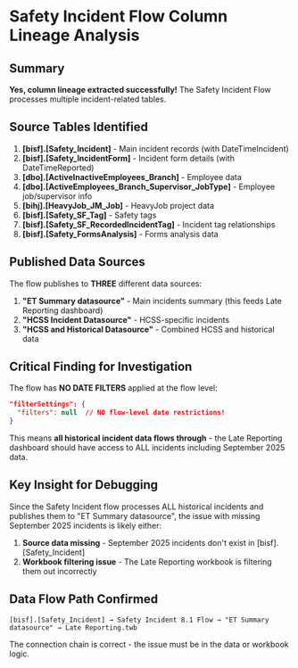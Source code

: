 # Safety Incident Flow Column Lineage Analysis

## Summary
**Yes, column lineage extracted successfully!** The Safety Incident Flow processes multiple incident-related tables.

## Source Tables Identified
1. **[bisf].[Safety_Incident]** - Main incident records (with DateTimeIncident)
2. **[bisf].[Safety_IncidentForm]** - Incident form details (with DateTimeReported)
3. **[dbo].[ActiveInactiveEmployees_Branch]** - Employee data
4. **[dbo].[ActiveEmployees_Branch_Supervisor_JobType]** - Employee job/supervisor info
5. **[bihj].[HeavyJob_JM_Job]** - HeavyJob project data
6. **[bisf].[Safety_SF_Tag]** - Safety tags
7. **[bisf].[Safety_SF_RecordedIncidentTag]** - Incident tag relationships
8. **[bisf].[Safety_FormsAnalysis]** - Forms analysis data

## Published Data Sources
The flow publishes to **THREE** different data sources:
1. **"ET Summary datasource"** - Main incidents summary (this feeds Late Reporting dashboard)
2. **"HCSS Incident Datasource"** - HCSS-specific incidents
3. **"HCSS and Historical Datasource"** - Combined HCSS and historical data

## Critical Finding for Investigation
The flow has **NO DATE FILTERS** applied at the flow level:
```json
"filterSettings": {
  "filters": null  // NO flow-level date restrictions!
}
```

This means **all historical incident data flows through** - the Late Reporting dashboard should have access to ALL incidents including September 2025 data.

## Key Insight for Debugging
Since the Safety Incident flow processes ALL historical incidents and publishes them to "ET Summary datasource", the issue with missing September 2025 incidents is likely either:

1. **Source data missing** - September 2025 incidents don't exist in [bisf].[Safety_Incident]
2. **Workbook filtering issue** - The Late Reporting workbook is filtering them out incorrectly

## Data Flow Path Confirmed
```
[bisf].[Safety_Incident] → Safety Incident 8.1 Flow → "ET Summary datasource" → Late Reporting.twb
```

The connection chain is correct - the issue must be in the data or workbook logic.